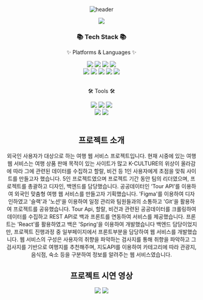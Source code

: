 <div align=center>
	
![header](https://capsule-render.vercel.app/api?type=soft&color=gradient&customColorList=12&text=Triperence)
	
<img src="https://user-images.githubusercontent.com/92806642/215338282-848eea52-8bd0-4a64-b01a-d8bb4f7ec628.png" />
	</div>

<div align=center>
	<h3>📚 Tech Stack 📚</h3>
	<p>✨ Platforms & Languages ✨</p>
</div>
<div align="center">
	<img src="https://img.shields.io/badge/HTML5-E34F26?style=flat&logo=HTML5&logoColor=white" />
	<img src="https://img.shields.io/badge/CSS3-1572B6?style=flat&logo=CSS3&logoColor=white" />
	<img src="https://img.shields.io/badge/JavaScript-F7DF1E?style=flat&logo=JavaScript&logoColor=white" />
	<img src="https://img.shields.io/badge/React-61DAFB?style=flat&logo=React&logoColor=white" />
	<br>
  <img src="https://img.shields.io/badge/Java-007396?style=flat&logo=Conda-Forge&logoColor=white" />
	<img src="https://img.shields.io/badge/Spring-6DB33F?style=flat&logo=Spring&logoColor=white" />
	<img src="https://img.shields.io/badge/Bootstrap-7952B3?style=flat&logo=Bootstrap&logoColor=white" />
	<img src="https://img.shields.io/badge/Mybatis-000000?style=flat&logo=Fluentd&logoColor=white" />
	<img src="https://img.shields.io/badge/MySQL-4479A1?style=flat&logo=MySQL&logoColor=white" />
</div>
<br>
<div align=center>
	<p>🛠 Tools 🛠</p>
</div>
<div align=center>
  <img src="https://img.shields.io/badge/Figma-F24E1E?style=flat&logo=Figma&logoColor=white" />
	<img src="https://img.shields.io/badge/Visual%20Studio%20Code-007ACC?style=flat&logo=VisualStudioCode&logoColor=white" />
  <img src="https://img.shields.io/badge/IntelliJ%20IDEA-595959?style=flat&logo=IntelliJIDEA&logoColor=white" />
	<br>
	<img src="https://img.shields.io/badge/AWS-232F3E?style=flat&logo=AmazonAWS&logoColor=white" />
	<img src="https://img.shields.io/badge/GitHub-181717?style=flat&logo=GitHub&logoColor=white" />
</div>
<br>
<div align=center>
  
  ## 프로젝트 소개
  외국인 사용자가 대상으로 하는 여행 웹 서비스 프로젝트입니다. 현재 시중에 있는 여행 웹 서비스는 여행 상품 판매 목적이 있는 사이트가 많고 K-CULTURE의 위상이 올라감에 따라 그에 관련된 데이터를 수집하고 할랄, 비건 등 1인 사용자에게 초점을 맞춰 사이트를 만들고자 했습니다. 5인 프로젝트였으며 프로젝트 기간 동안 팀의 리더였으며, 프로젝트를 총괄하고 디자인, 백엔드를 담당했습니다. 공공데이터인 ‘Tour API’를 이용하여 외국인 맞춤형 여행 웹 서비스를 만들고자 기획했습니다. 'Figma'를 이용하여 디자인하였고 '슬랙'과 '노션'을 이용하여 일정 관리와 팀원들과의 소통하고 'Git'을 활용하여 프로젝트를 공유했습니다. Tour Api, 할랄, 비건과 관련된 공공데이터를 크롤링하여 데이터를 수집하고 REST API로 백과 프론트를 연동하여 서비스를 제공했습니다. 프론트는 'React'를 활용하였고 백은 'Spring'을 이용하여 개발했습니다 백엔드 담당이었지만, 프로젝트 진행과정 중 일부페이지에서 프론트부분을 담당하여 웹 서비스를 개발했습니다. 웹 서비스의 구성은 사용자의 취향을 파악하는 검사지를 통해 취향을 파악하고 그 검사지를 기반으로 여행지를 추천해주며, 지도API를 이용하여 카테고리에 따라 관광지, 음식점, 숙소 등을 구분하여 정보를 알려주는 웹 서비스였습니다.
  
## 프로젝트 시연 영상
<p align="center">
  <img src="https://user-images.githubusercontent.com/92806642/215337403-2761013a-f3bd-45ba-85f3-d8588e1d1ea1.gif">
	
  <img src="https://user-images.githubusercontent.com/92806642/215338513-c372199b-03c7-4e30-bd25-f7363c4e8291.gif">
</p>
  
  
